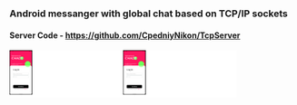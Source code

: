 ### Android messanger with global chat based on TCP/IP sockets
#### Server Code - https://github.com/CpedniyNikon/TcpServer
<img align="left" src="./Authorization.png" width="200"/>
<img align="left" src="./Authorization.png" width="200"/>
